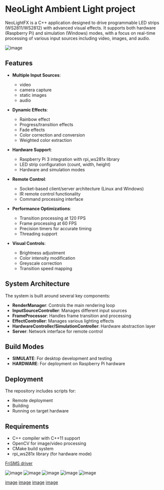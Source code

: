 # NeoLight Ambient Light project

NeoLightFX is a C++ application designed to drive programmable LED strips (WS2811/WS2812) with advanced visual effects. 
It supports both hardware (Raspberry Pi) and simulation (Windows) modes, with a focus on real-time processing of various input sources including video, images, and audio.

![image](images/fluid1.gif)

## Features

- **Multiple Input Sources**: 
    - video
    - camera capture
    - static images
    - audio

- **Dynamic Effects**: 
  - Rainbow effect
  - Progress/transition effects
  - Fade effects
  - Color correction and conversion
  - Weighted color extraction

- **Hardware Support**:
  - Raspberry Pi 3 integration with rpi_ws281x library
  - LED strip configuration (count, width, height)
  - Hardware and simulation modes

- **Remote Control**:
  - Socket-based client/server architecture (Linux and Windows)
  - IR remote control functionality
  - Command processing interface

- **Performance Optimizations**:
  - Transition processing at 120 FPS
  - Frame processing at 60 FPS
  - Precision timers for accurate timing
  - Threading support

- **Visual Controls**:
  - Brightness adjustment
  - Color intensity modification
  - Greyscale correction
  - Transition speed mapping

## System Architecture

The system is built around several key components:

- **RenderManager**: Controls the main rendering loop
- **InputSourceController**: Manages different input sources
- **FrameProcessor**: Handles frame transition and processing
- **EffectController**: Manages various lighting effects
- **HardwareController/SimulationController**: Hardware abstraction layer
- **Server**: Network interface for remote control

## Build Modes

- **SIMULATE**: For desktop development and testing
- **HARDWARE**: For deployment on Raspberry Pi hardware

## Deployment

The repository includes scripts for:
- Remote deployment
- Building
- Running on target hardware

## Requirements

- C++ compiler with C++11 support
- OpenCV for image/video processing
- CMake build system
- rpi_ws281x library (for hardware mode)

[FriSMS driver](friSMS_driver.md)

![image](images/Neopixel_strip.png)
![image](images/STM32.png)
![image](images/Rasphberry_PI.png)
![image](images/SPI.png)
![image](images/zakljucekOR.png)


[image](images/power.png)
[image](images/power_control.png)
[image](images/CaptureCard.png)
[image](images/zakljucekVIN.png)